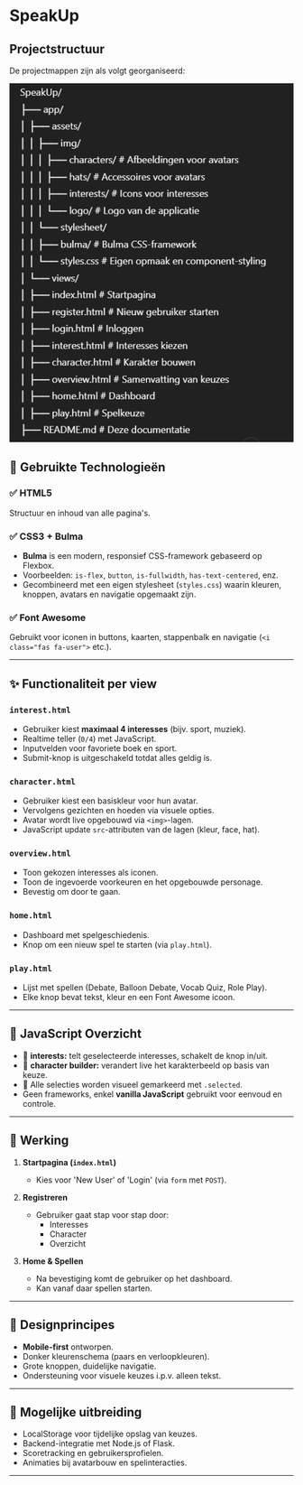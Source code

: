 # SpeakUp 

## Projectstructuur

De projectmappen zijn als volgt georganiseerd:

![img.png](img.png)


## 🧱 Gebruikte Technologieën

### ✅ HTML5
Structuur en inhoud van alle pagina's.

### ✅ CSS3 + Bulma
- **Bulma** is een modern, responsief CSS-framework gebaseerd op Flexbox.
- Voorbeelden: `is-flex`, `button`, `is-fullwidth`, `has-text-centered`, enz.
- Gecombineerd met een eigen stylesheet (`styles.css`) waarin kleuren, knoppen, avatars en navigatie opgemaakt zijn.

### ✅ Font Awesome
Gebruikt voor iconen in buttons, kaarten, stappenbalk en navigatie (`<i class="fas fa-user">` etc.).

---

## ✨ Functionaliteit per view

### `interest.html`
- Gebruiker kiest **maximaal 4 interesses** (bijv. sport, muziek).
- Realtime teller (`0/4`) met JavaScript.
- Inputvelden voor favoriete boek en sport.
- Submit-knop is uitgeschakeld totdat alles geldig is.

### `character.html`
- Gebruiker kiest een basiskleur voor hun avatar.
- Vervolgens gezichten en hoeden via visuele opties.
- Avatar wordt live opgebouwd via `<img>`-lagen.
- JavaScript update `src`-attributen van de lagen (kleur, face, hat).

### `overview.html`
- Toon gekozen interesses als iconen.
- Toon de ingevoerde voorkeuren en het opgebouwde personage.
- Bevestig om door te gaan.

### `home.html`
- Dashboard met spelgeschiedenis.
- Knop om een nieuw spel te starten (via `play.html`).

### `play.html`
- Lijst met spellen (Debate, Balloon Debate, Vocab Quiz, Role Play).
- Elke knop bevat tekst, kleur en een Font Awesome icoon.

---

## 🧠 JavaScript Overzicht

- 📌 **interests:** telt geselecteerde interesses, schakelt de knop in/uit.
- 📌 **character builder:** verandert live het karakterbeeld op basis van keuze.
- 📌 Alle selecties worden visueel gemarkeerd met `.selected`.
- Geen frameworks, enkel **vanilla JavaScript** gebruikt voor eenvoud en controle.

---

## 🧪 Werking

1. **Startpagina (`index.html`)**
    - Kies voor 'New User' of 'Login' (via `form` met `POST`).

2. **Registreren**
    - Gebruiker gaat stap voor stap door:
        - Interesses
        - Character
        - Overzicht

3. **Home & Spellen**
    - Na bevestiging komt de gebruiker op het dashboard.
    - Kan vanaf daar spellen starten.

---

## 🎨 Designprincipes

- **Mobile-first** ontworpen.
- Donker kleurenschema (paars en verloopkleuren).
- Grote knoppen, duidelijke navigatie.
- Ondersteuning voor visuele keuzes i.p.v. alleen tekst.

---

## 🔮 Mogelijke uitbreiding

- LocalStorage voor tijdelijke opslag van keuzes.
- Backend-integratie met Node.js of Flask.
- Scoretracking en gebruikersprofielen.
- Animaties bij avatarbouw en spelinteracties.

---